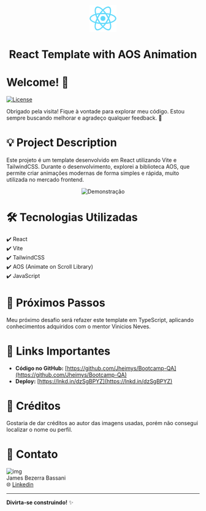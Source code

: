 <p align="center">
   <img width="70" height="70" src="https://raw.githubusercontent.com/viruzvz/logos-svg/master/react.svg" alt="Logo do React">
   <h1 align="center">React Template with AOS Animation</h1> 
</p>


# Welcome! 👋

[![License](https://img.shields.io/npm/l/react)](https://github.com/Jheimys/Bootcamp-QA/blob/master/LICENSE)

Obrigado pela visita! Fique à vontade para explorar meu código. Estou sempre buscando melhorar e agradeço qualquer feedback. 🚀

# 💡 Project Description

Este projeto é um template desenvolvido em React utilizando Vite e TailwindCSS. Durante o desenvolvimento, explorei a biblioteca AOS, que permite criar animações modernas de forma simples e rápida, muito utilizada no mercado frontend.

<p align="center">
  <img src="https://github.com/Jheimys/assets/raw/master/nexo2-ezgif.com-speed.gif" alt="Demonstração" />
</p>


# 🛠 Tecnologias Utilizadas

:heavy_check_mark: React  
:heavy_check_mark: Vite  
:heavy_check_mark: TailwindCSS  
:heavy_check_mark: AOS (Animate on Scroll Library)  
:heavy_check_mark: JavaScript  

# 🚀 Próximos Passos

Meu próximo desafio será refazer este template em TypeScript, aplicando conhecimentos adquiridos com o mentor Vinicios Neves.

# 🔗 Links Importantes

- **Código no GitHub:** [https://github.com/Jheimys/Bootcamp-QA](https://github.com/Jheimys/Bootcamp-QA)  
- **Deploy:** [https://lnkd.in/dzSgBPYZ](https://lnkd.in/dzSgBPYZ)  

# 📢 Créditos

Gostaria de dar créditos ao autor das imagens usadas, porém não consegui localizar o nome ou perfil.

# 🤝 Contato

![img](https://github.com/Jheimys.png?size=100)  
James Bezerra Bassani  
:globe_with_meridians: [Linkedin](https://www.linkedin.com/in/jheimys/)

---

**Divirta-se construindo!** ✨



